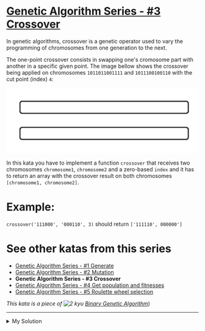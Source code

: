 # [Genetic Algorithm Series - #3 Crossover](https://www.codewars.com/kata/567d71b93f8a50f461000019)

In genetic algorithms, crossover is a genetic operator used to vary the programming of chromosomes from one generation to the next.

The one-point crossover consists in swapping one's cromosome part with another in a specific given point. The image bellow shows the crossover being applied on chromosomes `1011011001111` and `1011100100110` with the cut point (index) `4`:

![](./../images/generic_algorithm_series_3.gif)

In this kata you have to implement a function `crossover` that receives two chromosomes `chromosome1`, `chromosome2` and a zero-based `index` and it has to return an array with the crossover result on both chromosomes `[chromosome1, chromosome2]`.

# Example:

`crossover('111000', '000110', 3)` should return `['111110', 000000']`

# See other katas from this series

- [Genetic Algorithm Series - #1 Generate](http://www.codewars.com/kata/genetic-algorithm-series-number-1-generate)
- [Genetic Algorithm Series - #2 Mutation](http://www.codewars.com/kata/genetic-algorithm-series-number-2-mutation)
- **Genetic Algorithm Series - #3 Crossover**
- [Genetic Algorithm Series - #4 Get population and fitnesses](http://www.codewars.com/kata/genetic-algorithm-series-number-4-get-population-and-fitnesses)
- [Genetic Algorithm Series - #5 Roulette wheel selection](http://www.codewars.com/kata/genetic-algorithm-series-number-5-roulette-wheel-selection)

_This kata is a piece of ![2 kyu](http://i.imgur.com/CGlQhDW.png) [Binary Genetic Algorithm](http://www.codewars.com/kata/526f35b9c103314662000007)_)

---

<details><summary>My Solution</summary>

````js
const crossover = (chromosome1, chromosome2, index) => {
  let first = chromosome1.slice(0, index) + chromosome2.slice(index, chromosome2.length)
  let second = chromosome2.slice(0, index) + chromosome1.slice(index, chromosome1.length)

  return [first, second]
};
```

</details>
````
